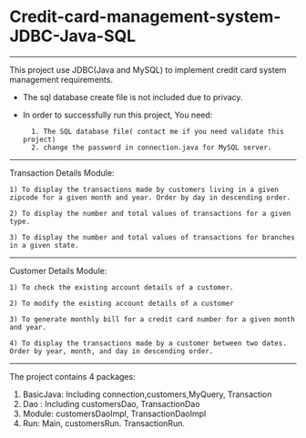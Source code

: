 # Credit-card-management-system-JDBC-Java-SQL
----------------------------------------------------------------
This project use JDBC(Java and MySQL) to implement credit card system management requirements.

* The sql database create file is not included due to privacy.
* In order to successfully run this project, You need:

        1. The SQL database file( contact me if you need validate this project)
        2. change the password in connection.java for MySQL server.


------------------------

Transaction Details Module:

    1) To display the transactions made by customers living in a given zipcode for a given month and year. Order by day in descending order.
    
    2) To display the number and total values of transactions for a given type.
    
    3) To display the number and total values of transactions for branches in a given state.
    
    

------------------------    
Customer Details Module:

    1) To check the existing account details of a customer.
    
    2) To modify the existing account details of a customer
    
    3) To generate monthly bill for a credit card number for a given month and year.
    
    4) To display the transactions made by a customer between two dates. Order by year, month, and day in descending order.



---------------------
The project contains 4 packages:

1. BasicJava: Including connection,customers,MyQuery, Transaction
2. Dao : Including customersDao, TransactionDao
3. Module: customersDaoImpl, TransactionDaoImpl
4. Run: Main, customersRun. TransactionRun.
